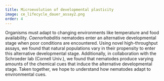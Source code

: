 ```yaml
---
title: Microevolution of developmental plasticity
image: ce_lifecycle_dauer_assay2.png
order: 4
---
```


Organisms must adapt to changing environments like temperature and food availability. <em>Caenorhabditis</em> nematodes enter an alternative developmental stage when poor conditions are encountered. Using novel high-throughput assays, we found that natural populations vary in their propensity to enter this alternative developmental stage. Additionally, in collaboration with the Schroeder lab (Cornell Univ.), we found that nematodes produce varying amounts of the chemical cues that induce the alternative developmental stage. Taken together, we hope to understand how nematodes adapt to environmental cues.